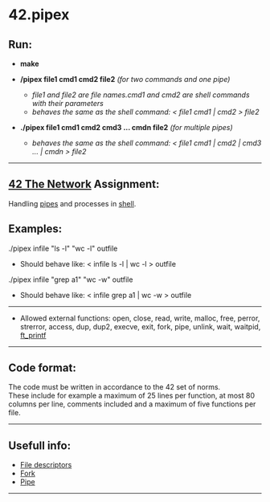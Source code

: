 # **42.pipex**

Run:
------
- **make**

- **/pipex file1 cmd1 cmd2 file2**   *(for two commands and one pipe)*
  - *file1 and file2 are file names.cmd1 and cmd2 are shell commands with their parameters*
  - *behaves the same as the shell command: < file1 cmd1 | cmd2 > file2*

- **./pipex file1 cmd1 cmd2 cmd3 ... cmdn file2**   *(for multiple pipes)*
  - *behaves the same as the shell command: < file1 cmd1 | cmd2 | cmd3 ... | cmdn > file2*
 
-------------------------------------------------------------------

[42 The Network](https://www.42network.org/) Assignment:
-----------
Handling [pipes](https://www.geeksforgeeks.org/pipe-system-call/) and processes in [shell](https://en.wikipedia.org/wiki/Unix_shell).   

Examples:
---------
./pipex infile "ls -l" "wc -l" outfile
  - Should behave like: < infile ls -l | wc -l > outfile

./pipex infile "grep a1" "wc -w" outfile
  - Should behave like: < infile grep a1 | wc -w > outfile  
---
- Allowed external functions: open, close, read, write, malloc, free, perror, strerror, access, dup, dup2, execve, exit, fork, pipe, unlink, wait, waitpid, [ft_printf](https://github.com/Janeway42/42.printf) 

-------------------------------------------------------------------

Code format: 
------------
The code must be written in accordance to the 42 set of norms.  
These include for example a maximum of 25 lines per function, at most 80 columns per line, comments included and a maximum of five functions per file. 

-------------------------------------------------------------------

Usefull info:
---
- [File descriptors](https://www.geeksforgeeks.org/input-output-system-calls-c-create-open-close-read-write/)
- [Fork](https://www.geeksforgeeks.org/fork-system-call/?ref=gcse)
- [Pipe](https://www.geeksforgeeks.org/pipe-system-call/) 

-------------------------------------------------------------------
